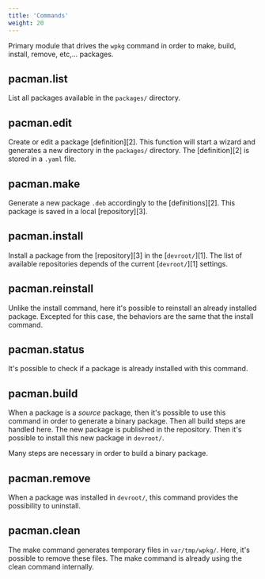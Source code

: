 ```yaml
---
title: 'Commands'
weight: 20
---
```


Primary module that drives the `wpkg` command in order to make, build, install,
remove, etc,... packages.

## pacman.list

List all packages available in the `packages/` directory.

## pacman.edit

Create or edit a package [definition][2]. This function will start a wizard and
generates a new directory in the `packages/` directory. The [definition][2] is
stored in a `.yaml` file.

## pacman.make

Generate a new package `.deb` accordingly to the [definitions][2]. This package
is saved in a local [repository][3].

## pacman.install

Install a package from the [repository][3] in the [`devroot/`][1]. The list of
available repositories depends of the current [`devroot/`][1] settings.

## pacman.reinstall

Unlike the install command, here it's possible to reinstall an already installed
package. Excepted for this case, the behaviors are the same that the install
command.

## pacman.status

It's possible to check if a package is already installed with this command.

## pacman.build

When a package is a _source_ package, then it's possible to use this command in
order to generate a binary package. Then all build steps are handled here. The
new package is published in the repository. Then it's possible to install this
new package in `devroot/`.

Many steps are necessary in order to build a binary package.

## pacman.remove

When a package was installed in `devroot/`, this command provides the
possibility to uninstall.

## pacman.clean

The make command generates temporary files in `var/tmp/wpkg/`. Here, it's
possible to remove these files. The make command is already using the clean
command internally.
